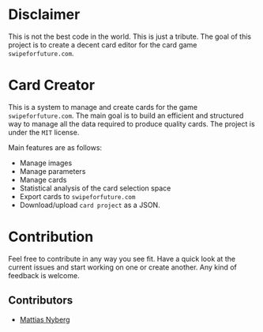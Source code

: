 # Disclaimer
This is not the best code in the world. This is just a tribute. The goal of this project is to create a decent card editor for the card game `swipeforfuture.com`.

# Card Creator
This is a system to manage and create cards for the game `swipeforfuture.com`. The main goal is to build an efficient and structured way to manage all the data required to produce quality cards. The project is under the `MIT` license.

Main features are as follows:
* Manage images
* Manage parameters
* Manage cards
* Statistical analysis of the card selection space
* Export cards to `swipeforfuture.com`
* Download/upload `card project` as a JSON.

# Contribution
Feel free to contribute in any way you see fit. Have a quick look at the current issues and start working on one or create another. Any kind of feedback is welcome.

## Contributors
* [Mattias Nyberg](https://github.com/Muthaias)